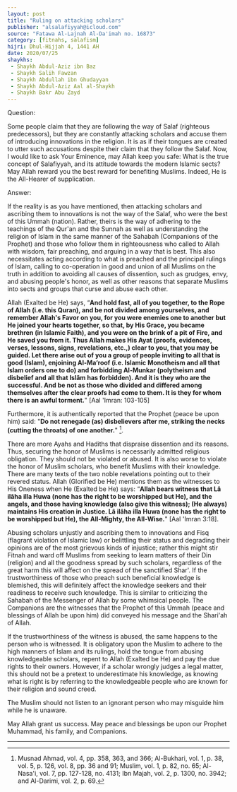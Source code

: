 ```yaml
---
layout: post
title: "Ruling on attacking scholars"
publisher: "alsalafiyyah@icloud.com"
source: "Fatawa Al-Lajnah Al-Da'imah no. 16873"
category: [fitnahs, salafism]
hijri: Dhul-Hijjah 4, 1441 AH
date: 2020/07/25
shaykhs: 
 - Shaykh Abdul-Aziz ibn Baz
 - Shaykh Salih Fawzan
 - Shaykh Abdullah ibn Ghudayyan
 - Shaykh Abdul-Aziz Aal al-Shaykh
 - Shaykh Bakr Abu Zayd
---
```


Question: 

Some people claim that they are following the way of Salaf (righteous predecessors), but they are constantly attacking scholars and accuse them of introducing innovations in the religion. It is as if their tongues are created to utter such accusations despite their claim that they follow the Salaf. Now, I would like to ask Your Eminence, may Allah keep you safe: What is the true concept of Salafiyyah, and its attitude towards the modern Islamic sects? May Allah reward you the best reward for benefiting Muslims. Indeed, He is the All-Hearer of supplication.

Answer:

If the reality is as you have mentioned, then attacking scholars and ascribing them to innovations is not the way of the Salaf, who were the best of this Ummah (nation). Rather, theirs is the way of adhering to the teachings of the Qur'an and the Sunnah as well as understanding the religion of Islam in the same manner of the Sahabah (Companions of the Prophet) and those who follow them in righteousness who called to Allah with wisdom, fair preaching, and arguing in a way that is best. This also necessitates acting according to what is preached and the principal rulings of Islam, calling to co-operation in good and union of all Muslims on the truth in addition to avoiding all causes of dissention, such as grudges, envy, and abusing people's honor, as well as other reasons that separate Muslims into sects and groups that curse and abuse each other. 

Allah (Exalted be He) says, “**And hold fast, all of you together, to the Rope of Allah (i.e. this Quran), and be not divided among yourselves, and remember Allah's Favor on you, for you were enemies one to another but He joined your hearts together, so that, by His Grace, you became brethren (in Islamic Faith), and you were on the brink of a pit of Fire, and He saved you from it. Thus Allah makes His Ayat (proofs, evidences, verses, lessons, signs, revelations, etc.,) clear to you, that you may be guided. Let there arise out of you a group of people inviting to all that is good (Islam), enjoining Al-Ma‘roof (i.e. Islamic Monotheism and all that Islam orders one to do) and forbidding Al-Munkar (polytheism and disbelief and all that Islâm has forbidden). And it is they who are the successful. And be not as those who divided and differed among themselves after the clear proofs had come to them. It is they for whom there is an awful torment.**" [Aal 'Imran: 103-105]

Furthermore, it is authentically reported that the Prophet (peace be upon him) said: "**Do not renegade (as) disbelievers after me, striking the necks (cutting the throats) of one another.**" [^1].

There are more Ayahs and Hadiths that dispraise dissention and its reasons. Thus, securing the honor of Muslims is necessarily admitted religious obligation. They should not be violated or abused. It is also worse to violate the honor of Muslim scholars, who benefit Muslims with their knowledge. There are many texts of the two noble revelations pointing out to their revered status. Allah (Glorified be He) mentions them as the witnesses to His Oneness when He (Exalted be He) says: “**Allah bears witness that Lâ ilâha illa Huwa (none has the right to be worshipped but He), and the angels, and those having knowledge (also give this witness); (He always) maintains His creation in Justice. Lâ ilâha illa Huwa (none has the right to be worshipped but He), the All-Mighty, the All-Wise.**" [Aal 'Imran 3:18].

Abusing scholars unjustly and ascribing them to innovations and Fisq (flagrant violation of Islamic law) or belittling their status and degrading their opinions are of the most grievous kinds of injustice; rather this might stir Fitnah and ward off Muslims from seeking to learn matters of their Din (religion) and all the goodness spread by such scholars, regardless of the great harm this will affect on the spread of the sanctified Shar'. If the trustworthiness of those who preach such beneficial knowledge is blemished, this will definitely affect the knowledge seekers and their readiness to receive such knowledge. This is similar to criticizing the Sahabah of the Messenger of Allah by some whimsical people. The Companions are the witnesses that the Prophet of this Ummah (peace and blessings of Allah be upon him) did conveyed his message and the Shari'ah of Allah. 

If the trustworthiness of the witness is abused, the same happens to the person who is witnessed. It is obligatory upon the Muslim to adhere to the high manners of Islam and its rulings, hold the tongue from abusing knowledgeable scholars, repent to Allah (Exalted be He) and pay the due rights to their owners. However, if a scholar wrongly judges a legal matter, this should not be a pretext to underestimate his knowledge, as knowing what is right is by referring to the knowledgeable people who are known for their religion and sound creed. 

The Muslim should not listen to an ignorant person who may misguide him while he is unaware.

May Allah grant us success. May peace and blessings be upon our Prophet Muhammad, his family, and Companions.

---

[^1]: Musnad Ahmad, vol. 4, pp. 358, 363, and 366; Al-Bukhari, vol. 1, p. 38, vol. 5, p. 126, vol. 8, pp. 36 and 91; Muslim, vol. 1, p. 82, no. 65; Al-Nasa'i, vol. 7, pp. 127-128, no. 4131; Ibn Majah, vol. 2, p. 1300, no. 3942; and Al-Darimi, vol. 2, p. 69.
